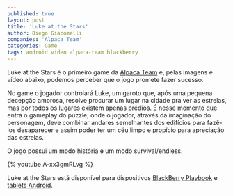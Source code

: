 ```yaml
---
published: true
layout: post
title: 'Luke at the Stars'
author: Diego Giacomelli
companies: 'Alpaca Team'
categories: Game
tags: android video alpaca-team blackberry
---
```

Luke at the Stars é o primeiro game da [Alpaca Team](http://alpacateam.com/) e, pelas imagens e vídeo abaixo, podemos perceber que o jogo promete fazer sucesso.

No game o jogador controlará Luke, um garoto que, após uma pequena decepção amorosa, resolve procurar um lugar na cidade pra ver as estrelas, mas por todos os lugares existem apenas prédios. É nesse momento que entra o gameplay do puzzle, onde o jogador, através da imaginação do personagem, deve combinar andares semelhantes dos edifícios para fazê-los desaparecer e assim poder ter um céu limpo e propício para apreciação das estrelas.

O jogo possui um modo história e um modo survival/endless.

{% youtube A-xx3gmRLvg %}

Luke at the Stars está disponível para dispositivos [BlackBerry Playbook](http://appworld.blackberry.com/webstore/content/25007901/) e [tablets Android](https://play.google.com/store/apps/details?id=air.com.alpaca.luke&amp;feature=search_result#?t=W251bGwsMSwxLDEsImFpci5jb20uYWxwYWNhLmx1a2UiXQ..).